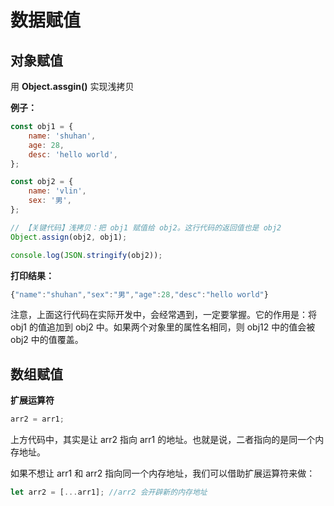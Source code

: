 # 数据赋值

## 对象赋值
用 **Object.assgin()** 实现浅拷贝

**例子：**
```js
const obj1 = {
    name: 'shuhan',
    age: 28,
    desc: 'hello world',
};

const obj2 = {
    name: 'vlin',
    sex: '男',
};

// 【关键代码】浅拷贝：把 obj1 赋值给 obj2。这行代码的返回值也是 obj2
Object.assign(obj2, obj1);

console.log(JSON.stringify(obj2));
```

**打印结果：**
```js
{"name":"shuhan","sex":"男","age":28,"desc":"hello world"}
```

注意，上面这行代码在实际开发中，会经常遇到，一定要掌握。它的作用是：将 obj1 的值追加到 obj2 中。如果两个对象里的属性名相同，则 obj12 中的值会被 obj2 中的值覆盖。

## 数组赋值
**扩展运算符**
```js
arr2 = arr1;
```
上方代码中，其实是让 arr2 指向 arr1 的地址。也就是说，二者指向的是同一个内存地址。

如果不想让 arr1 和 arr2 指向同一个内存地址，我们可以借助扩展运算符来做：

```js
let arr2 = [...arr1]; //arr2 会开辟新的内存地址
```
